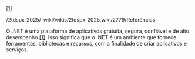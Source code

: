 [[1]]()

/2tdspx-2025/_wiki/wikis/2tdspx-2025.wiki/2779/Referências

O .NET é uma plataforma de aplicativos gratuita, segura, confiável e de alto desempenho [[1]](/Advanced-Business-Development-with-.NET/1º-Semestre/Aula-01-%2D-Introdução,-Apresentação-do-Professor-e-Instalação-do-Ambiente-.NET/Instalação-do-Ambiente-.NET/Referências).
Isso significa que o .NET é um ambiente que fornece ferramentas, bibliotecas e recursos, com a finalidade de criar aplicativos e serviços.